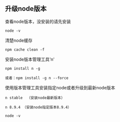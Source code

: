 ## 升级node版本
 查看node版本，没安装的请先安装
 ````
 node -v
 ````
 清楚node缓存
 ````
npm cache clean -f
 ````
 安装node版本管理工具'n'
 ````
npm install n -g

或者：npm install -g n --force
 ````
 使用版本管理工具安装指定node或者升级到最新node版本
 ````
n stable  （安装node最新版本）
 ````
 ````
n 8.9.4 （安装node指定版本8.9.4）
 ````
 ````
node -v
 ````